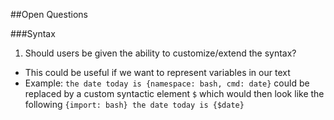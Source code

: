 ##Open Questions

###Syntax
1. Should users be given the ability to customize/extend the syntax? 
  * This could be useful if we want to represent variables in our text 
  * Example: `the date today is {namespace: bash, cmd: date}` could be replaced by a custom syntactic element `$` which would then look like the following `{import: bash} the date today is {$date}`
